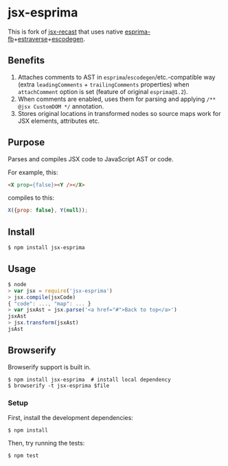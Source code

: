 # jsx-esprima

This is fork of [jsx-recast](https://github.com/vslinko/jsx-recast) that uses native [esprima-fb](https://github.com/facebook/esprima)+[estraverse](https://github.com/Constellation/estraverse)+[escodegen](https://github.com/Constellation/estraverse).

## Benefits

1. Attaches comments to AST in `esprima`/`escodegen`/etc.-compatible way (extra `leadingComments` + `trailingComments` properties) when `attachComment` option is set (feature of original `esprima@1.2`).
2. When comments are enabled, uses them for parsing and applying `/** @jsx CustomDOM */` annotation.
3. Stores original locations in transformed nodes so source maps work for JSX elements, attributes etc.

## Purpose

Parses and compiles JSX code to JavaScript AST or code.

For example, this:

```html
<X prop={false}><Y /></X>
```

compiles to this:

```js
X({prop: false}, Y(null));
```

## Install

```
$ npm install jsx-esprima
```

## Usage

```js
$ node
> var jsx = require('jsx-esprima')
> jsx.compile(jsxCode)
{ "code": ..., "map": ... }
> var jsxAst = jsx.parse('<a href="#">Back to top</a>')
jsxAst
> jsx.transform(jsxAst)
jsAst
```

## Browserify

Browserify support is built in.

```
$ npm install jsx-esprima  # install local dependency
$ browserify -t jsx-esprima $file
```

### Setup

First, install the development dependencies:

```
$ npm install
```

Then, try running the tests:

```
$ npm test
```
